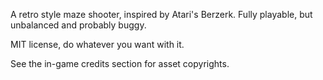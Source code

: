 A retro style maze shooter, inspired by Atari's Berzerk. Fully playable, but unbalanced and probably buggy.

MIT license, do whatever you want with it.
 
See the in-game credits section for asset copyrights.